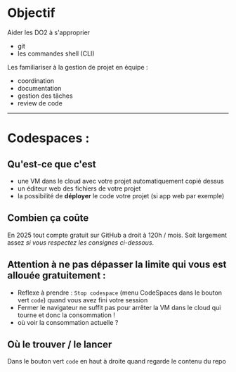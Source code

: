 # Objectif

Aider les DO2 à s'approprier 
+ git
+ les commandes shell (CLI)

Les familiariser à la gestion de projet en équipe :
+ coordination
+ documentation
+ gestion des tâches
+ review de code

---
# Codespaces : 

## Qu'est-ce que c'est
+ une VM dans le cloud avec votre projet automatiquement copié dessus
+ un éditeur web des fichiers de votre projet 
+ la possibilité de **déployer** le code votre projet (si app web par exemple)

## Combien ça coûte 
En 2025 tout compte gratuit sur GitHub a droit à 120h / mois. 
Soit largement assez *si vous respectez les consignes ci-dessous*. 

## Attention à ne pas dépasser la limite qui vous est allouée gratuitement : 
+ Reflexe à prendre : `Stop codespace` (menu CodeSpaces dans le bouton vert `code`) quand vous avez fini votre session 
+ Fermer le navigateur ne suffit pas pour arrêter la VM dans le cloud qui tourne et donc la consommation !
+ où voir la consommation actuelle ?

## Où le trouver / le lancer
Dans le bouton vert `code` en haut à droite quand regarde le contenu du repo


